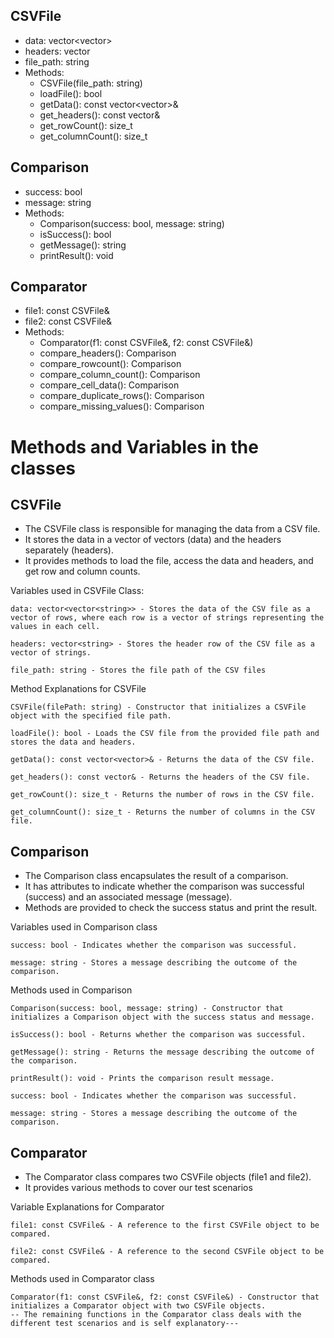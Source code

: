 ## CSVFile ##
- data: vector<vector<string>>
- headers: vector<string>
- file_path: string
- Methods:
    - CSVFile(file_path: string)
    - loadFile(): bool
    - getData(): const vector<vector<string>>&
    - get_headers(): const vector<string>&
    - get_rowCount(): size_t
    - get_columnCount(): size_t

## Comparison ##
- success: bool
- message: string
- Methods:
    - Comparison(success: bool, message: string)
    - isSuccess(): bool
    - getMessage(): string
    - printResult(): void

## Comparator ##
- file1: const CSVFile&
- file2: const CSVFile&
- Methods:
    - Comparator(f1: const CSVFile&, f2: const CSVFile&)
    - compare_headers(): Comparison
    - compare_rowcount(): Comparison
    - compare_column_count(): Comparison
    - compare_cell_data(): Comparison
    - compare_duplicate_rows(): Comparison
    - compare_missing_values(): Comparison

# Methods and Variables in the classes #
## CSVFile ##
- The CSVFile class is responsible for managing the data from a CSV file. 
- It stores the data in a vector of vectors (data) and the headers separately (headers). 
- It provides methods to load the file, access the data and headers, and get row and column counts.

Variables used in CSVFile Class:

    data: vector<vector<string>> - Stores the data of the CSV file as a vector of rows, where each row is a vector of strings representing the values in each cell.

    headers: vector<string> - Stores the header row of the CSV file as a vector of strings.

    file_path: string - Stores the file path of the CSV files

Method Explanations for CSVFile

    CSVFile(filePath: string) - Constructor that initializes a CSVFile object with the specified file path.

    loadFile(): bool - Loads the CSV file from the provided file path and stores the data and headers.

    getData(): const vector<vector>& - Returns the data of the CSV file.

    get_headers(): const vector& - Returns the headers of the CSV file.

    get_rowCount(): size_t - Returns the number of rows in the CSV file.

    get_columnCount(): size_t - Returns the number of columns in the CSV file.

## Comparison ##

- The Comparison class encapsulates the result of a comparison. 
- It has attributes to indicate whether the comparison was successful (success) and an associated message (message).
- Methods are provided to check the success status and print the result.

Variables used in Comparison class

    success: bool - Indicates whether the comparison was successful.

    message: string - Stores a message describing the outcome of the comparison.

Methods used in Comparison

    Comparison(success: bool, message: string) - Constructor that initializes a Comparison object with the success status and message.

    isSuccess(): bool - Returns whether the comparison was successful.

    getMessage(): string - Returns the message describing the outcome of the comparison.

    printResult(): void - Prints the comparison result message.

    success: bool - Indicates whether the comparison was successful.

    message: string - Stores a message describing the outcome of the comparison.

## Comparator ##

- The Comparator class compares two CSVFile objects (file1 and file2). 
- It provides various methods to cover our test scenarios 

Variable Explanations for Comparator

    file1: const CSVFile& - A reference to the first CSVFile object to be compared.

    file2: const CSVFile& - A reference to the second CSVFile object to be compared.

Methods used in Comparator class

    Comparator(f1: const CSVFile&, f2: const CSVFile&) - Constructor that initializes a Comparator object with two CSVFile objects.
    -- The remaining functions in the Comparator class deals with the different test scenarios and is self explanatory---